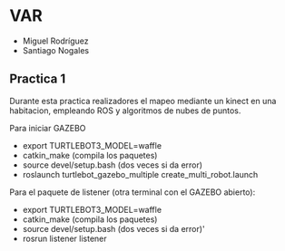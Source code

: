 # VAR
- Miguel Rodríguez
- Santiago Nogales

## Practica 1
Durante esta practica realizadores el mapeo mediante un kinect en una habitacion, empleando ROS y algoritmos de nubes de puntos.

Para iniciar GAZEBO
- export TURTLEBOT3_MODEL=waffle
- catkin_make (compila los paquetes)
- source devel/setup.bash (dos veces si da error)
- roslaunch turtlebot_gazebo_multiple create_multi_robot.launch

Para el paquete de listener (otra terminal con el GAZEBO abierto):
- export TURTLEBOT3_MODEL=waffle
- catkin_make (compila los paquetes)
- source devel/setup.bash (dos veces si da error)'
- rosrun listener listener